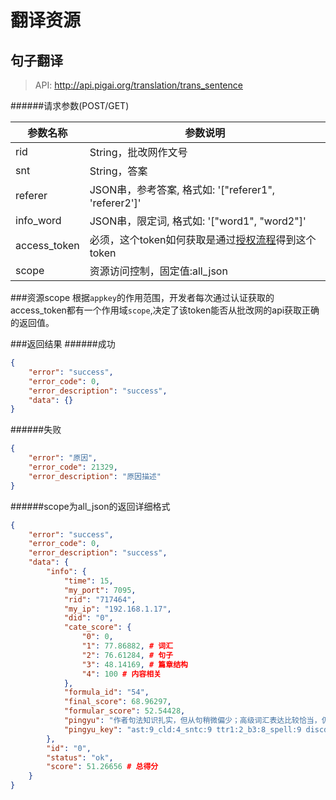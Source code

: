 # 翻译资源

## 句子翻译
> API: http://api.pigai.org/translation/trans_sentence

######请求参数(POST/GET)

| 参数名称 | 参数说明 |
|---|---|
| rid | String，批改网作文号 |
| snt | String，答案 |
| referer | JSON串，参考答案, 格式如: '["referer1", 'referer2']'|
| info_word | JSON串，限定词, 格式如: '["word1", "word2"]' |
| access_token | 必须，这个token如何获取是通过[授权流程](../handbooks/workflows.html)得到这个token |
| scope | 资源访问控制，固定值:all_json |

###资源scope
根据`appkey`的作用范围，开发者每次通过认证获取的access_token都有一个作用域`scope`,决定了该token能否从批改网的api获取正确的返回值。

###返回结果
######成功
```json
{
    "error": "success",
    "error_code": 0,
    "error_description": "success",
    "data": {}
}
```
######失败
```json
{
    "error": "原因",
    "error_code": 21329,
    "error_description": "原因描述"
}
```

######scope为all_json的返回详细格式

```json
{
    "error": "success",
    "error_code": 0,
    "error_description": "success",
    "data": {
        "info": {
            "time": 15,
            "my_port": 7095,
            "rid": "717464",
            "my_ip": "192.168.1.17",
            "did": "0",
            "cate_score": {
                "0": 0,
                "1": 77.86882, # 词汇
                "2": 76.61284, # 句子
                "3": 48.14169, # 篇章结构
                "4": 100 # 内容相关
            },
            "formula_id": "54",
            "final_score": 68.96297,
            "formular_score": 52.54428,
            "pingyu": "作者句法知识扎实，但从句稍微偏少；高级词汇表达比较恰当，仍需注意积累词汇量；结构良好，但是语言不流畅。", #总评
            "pingyu_key": "ast:9_cld:4_sntc:9 ttr1:2_b3:8_spell:9 discd:1_pvd:9 "
        },
        "id": "0",
        "status": "ok",
        "score": 51.26656 # 总得分
    }
}
```
